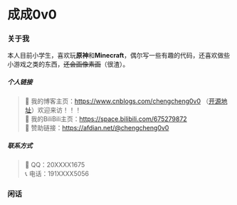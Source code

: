 # 成成0v0
### 关于我
本人目前小学生，喜欢玩**原神**和**Minecraft**，偶尔写一些有趣的代码，还喜欢做些小游戏之类的东西，~~还会画像素画~~（很渣）。
##### 个人链接
>🔗 我的博客主页：https://www.cnblogs.com/chengcheng0v0 （[开源地址](https://github.com/ChengCheng0v0/cnblogs)）欢迎来访！！！  
>🧨 我的BiliBili主页：https://space.bilibili.com/675279872  
>🧧 赞助链接：https://afdian.net/@chengcheng0v0  
##### 联系方式
>🐧  QQ：20XXXX1675  
>📞  电话：191XXXX5056
### 闲话

